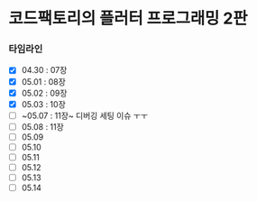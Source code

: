 # 코드팩토리의 플러터 프로그래밍 2판

### 타임라인

- [x] 04.30 : 07장
- [x] 05.01 : 08장
- [x] 05.02 : 09장
- [x] 05.03 : 10장
- [ ] ~05.07 : 11장~ 디버깅 세팅 이슈 ㅜㅜ
- [ ] 05.08 : 11장
- [ ] 05.09
- [ ] 05.10
- [ ] 05.11
- [ ] 05.12
- [ ] 05.13
- [ ] 05.14
